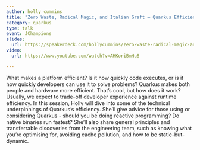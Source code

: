 ```yaml
---
author: holly cummins
title: "Zero Waste, Radical Magic, and Italian Graft – Quarkus Efficiency Secrets"
category: quarkus
type: talk
event: JChampions
slides:
  url: https://speakerdeck.com/hollycummins/zero-waste-radical-magic-and-italian-graft-quarkus-efficiency-secrets
video:
  url: https://www.youtube.com/watch?v=AHKoriBmHu8  

---
```


What makes a platform efficient? Is it how quickly code executes, or is it how quickly developers can use it to solve problems? Quarkus makes both people and hardware more efficient. That’s cool, but how does it work? Usually, we expect to trade-off developer experience against runtime efficiency. In this session, Holly will dive into some of the technical underpinnings of Quarkus’s efficiency. She’ll give advice for those using or considering Quarkus - should you be doing reactive programming? Do native binaries run fastest? She’ll also share general principles and transferrable discoveries from the engineering team, such as knowing what you’re optimising for, avoiding cache pollution, and how to be static-but-dynamic. 